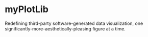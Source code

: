 # myPlotLib
Redefining third-party software-generated data visualization, one significantly-more-aesthetically-pleasing figure at a time.
